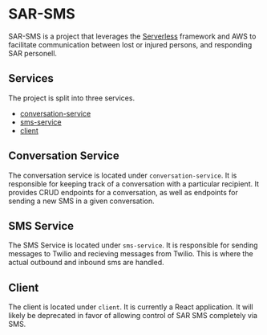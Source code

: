 # SAR-SMS

SAR-SMS is a project that leverages the [Serverless](https://serverless.com/) framework and AWS to facilitate communication between lost or injured persons, and responding SAR personell.

## Services

The project is split into three services.

- [conversation-service](#conversation-service)
- [sms-service](#sms-service)
- [client](#client)

## Conversation Service

The conversation service is located under `conversation-service`. It is responsible for keeping track of a conversation with a particular recipient. It provides CRUD endpoints for a conversation, as well as endpoints for sending a new SMS in a given conversation.


## SMS Service

The SMS Service is located under `sms-service`. It is responsible for sending messages to Twilio and recieving messages from Twilio. This is where the actual outbound and inbound sms are handled.

## Client

The client is located under `client`. It is currently a React application. It will likely be deprecated in favor of allowing control of SAR SMS completely via SMS.

